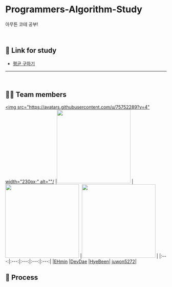 # Programmers-Algorithm-Study
아무튼 코테 공부!

<br>

## 📝 Link for study 
- [평균 구하기](https://school.programmers.co.kr/learn/courses/30/lessons/12944)
- --------------------------------------------------------------------------------------------------------------------------

<br>

## 🙋‍♂️ Team members
[<img src="https://avatars.githubusercontent.com/u/75752289?v=4" width="230px;" alt=""/](https://github.com/taemin-steve)
|[<img src="https://avatars.githubusercontent.com/u/87962045?v=4" width="230px;" alt=""/>](https://github.com/DevDae) 
|[<img src="https://avatars.githubusercontent.com/u/86273626?v=4" width="230px" >](https://github.com/ne0n9uy) 
|[<img src="https://avatars.githubusercontent.com/u/98096178?v=4" width="230" >](https://github.com/juwon5272)
|
|:---:|:---:|:---:|:---:|:---:|
|[EHmin](https://github.com/iDolphin99) |[DevDae](https://github.com/DevDae) |[HyeBeen](https://github.com/ne0n9uy)| [juwon5272](https://github.com/juwon5272)|
<br>

## 🥕 Process
